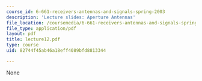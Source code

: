 ```yaml
---
course_id: 6-661-receivers-antennas-and-signals-spring-2003
description: 'Lecture slides: Aperture Antennas'
file_location: /coursemedia/6-661-receivers-antennas-and-signals-spring-2003/82744f45ab46a18eff4089bfd8813344_lecture12.pdf
file_type: application/pdf
layout: pdf
title: lecture12.pdf
type: course
uid: 82744f45ab46a18eff4089bfd8813344

---
```

None